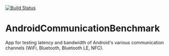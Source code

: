 [![Build Status](https://travis-ci.org/haoyun1129/AndroidCommunicationBenchmark.svg?branch=master)](https://travis-ci.org/haoyun1129/AndroidCommunicationBenchmark)

# AndroidCommunicationBenchmark
App for testing latency and bandwidth of Android's various communication channels (WiFi, Bluetooth, Bluetooth LE, NFC).
